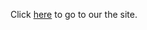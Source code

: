<html>
  <head>
    <title>CompClub Test</title>
  </head>
<body>


Click <a href="https://hyperom.github.io/Schoolwebsiteval1/">here</a> to go to our the site.
</body>
</html>
